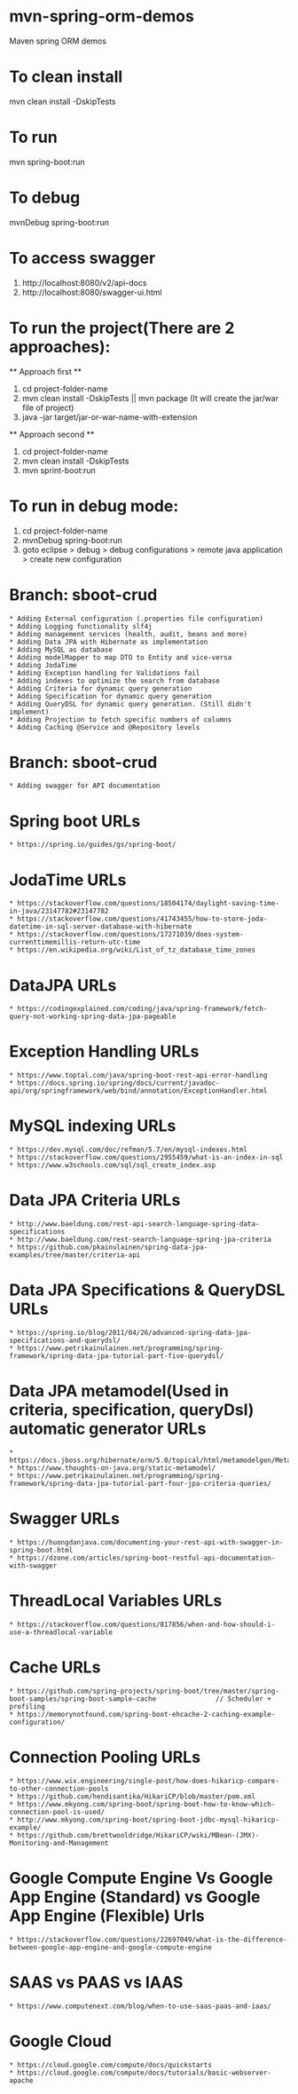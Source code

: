 # mvn-spring-orm-demos
Maven spring ORM demos

# To clean install
mvn clean install -DskipTests

# To run
mvn spring-boot:run

# To debug
mvnDebug spring-boot:run

# To access swagger
   1. http://localhost:8080/v2/api-docs
   2. http://localhost:8080/swagger-ui.html

# To run the project(There are 2 approaches):
   ** Approach first **
   1. cd project-folder-name
   2. mvn clean install -DskipTests   || mvn package	(It will create the jar/war file of project)
   3. java -jar target/jar-or-war-name-with-extension
    	
   ** Approach second **
   1. cd project-folder-name
   2. mvn clean install -DskipTests
   3. mvn sprint-boot:run
   
# To run in debug mode:
   1. cd project-folder-name
   2. mvnDebug spring-boot:run
   3. goto eclipse > debug > debug configurations > remote java application > create new configuration
   
# Branch: sboot-crud
	* Adding External configuration (.properties file configuration)
	* Adding Logging functionality slf4j
	* Adding management services (health, audit, beans and more)
	* Adding Data JPA with Hibernate as implementation
	* Adding MySQL as database
	* Adding modelMapper to map DTO to Entity and vice-versa
	* Adding JodaTime
	* Adding Exception handling for Validations fail
	* Adding indexes to optimize the search from database
	* Adding Criteria for dynamic query generation
	* Adding Specification for dynamic query generation
	* Adding QueryDSL for dynamic query generation. (Still didn't implement)
	* Adding Projection to fetch specific numbers of columns
	* Adding Caching @Service and @Repository levels

# Branch: sboot-crud
	* Adding swagger for API documentation

# Spring boot URLs
	* https://spring.io/guides/gs/spring-boot/

# JodaTime URLs
	* https://stackoverflow.com/questions/18504174/daylight-saving-time-in-java/23147782#23147782
	* https://stackoverflow.com/questions/41743455/how-to-store-joda-datetime-in-sql-server-database-with-hibernate
	* https://stackoverflow.com/questions/17271039/does-system-currenttimemillis-return-utc-time
	* https://en.wikipedia.org/wiki/List_of_tz_database_time_zones

# DataJPA URLs
	* https://codingexplained.com/coding/java/spring-framework/fetch-query-not-working-spring-data-jpa-pageable

# Exception Handling URLs
	* https://www.toptal.com/java/spring-boot-rest-api-error-handling
	* https://docs.spring.io/spring/docs/current/javadoc-api/org/springframework/web/bind/annotation/ExceptionHandler.html

# MySQL indexing URLs
	* https://dev.mysql.com/doc/refman/5.7/en/mysql-indexes.html
	* https://stackoverflow.com/questions/2955459/what-is-an-index-in-sql
	* https://www.w3schools.com/sql/sql_create_index.asp

# Data JPA Criteria URLs
	* http://www.baeldung.com/rest-api-search-language-spring-data-specifications
	* http://www.baeldung.com/rest-search-language-spring-jpa-criteria
	* https://github.com/pkainulainen/spring-data-jpa-examples/tree/master/criteria-api

# Data JPA Specifications & QueryDSL URLs
	* https://spring.io/blog/2011/04/26/advanced-spring-data-jpa-specifications-and-querydsl/
	* https://www.petrikainulainen.net/programming/spring-framework/spring-data-jpa-tutorial-part-five-querydsl/

# Data JPA metamodel(Used in criteria, specification, queryDsl) automatic generator URLs
	* https://docs.jboss.org/hibernate/orm/5.0/topical/html/metamodelgen/MetamodelGenerator.html
	* https://www.thoughts-on-java.org/static-metamodel/
	* https://www.petrikainulainen.net/programming/spring-framework/spring-data-jpa-tutorial-part-four-jpa-criteria-queries/

# Swagger URLs
	* https://huongdanjava.com/documenting-your-rest-api-with-swagger-in-spring-boot.html
	* https://dzone.com/articles/spring-boot-restful-api-documentation-with-swagger

# ThreadLocal Variables URLs
	* https://stackoverflow.com/questions/817856/when-and-how-should-i-use-a-threadlocal-variable

# Cache URLs
	* https://github.com/spring-projects/spring-boot/tree/master/spring-boot-samples/spring-boot-sample-cache				// Scheduler + profiling
	* https://memorynotfound.com/spring-boot-ehcache-2-caching-example-configuration/

# Connection Pooling URLs
	* https://www.wix.engineering/single-post/how-does-hikaricp-compare-to-other-connection-pools
	* https://github.com/hendisantika/HikariCP/blob/master/pom.xml
	* https://www.mkyong.com/spring-boot/spring-boot-how-to-know-which-connection-pool-is-used/
	* http://www.mkyong.com/spring-boot/spring-boot-jdbc-mysql-hikaricp-example/
	* https://github.com/brettwooldridge/HikariCP/wiki/MBean-(JMX)-Monitoring-and-Management

# Google Compute Engine Vs Google App Engine (Standard) vs Google App Engine (Flexible) Urls
	* https://stackoverflow.com/questions/22697049/what-is-the-difference-between-google-app-engine-and-google-compute-engine

# SAAS vs PAAS vs IAAS
	* https://www.computenext.com/blog/when-to-use-saas-paas-and-iaas/

# Google Cloud
	* https://cloud.google.com/compute/docs/quickstarts
	* https://cloud.google.com/compute/docs/tutorials/basic-webserver-apache